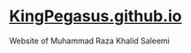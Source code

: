 # [KingPegasus.github.io](https://kingpegasus.github.io/)
Website of Muhammad Raza Khalid Saleemi


